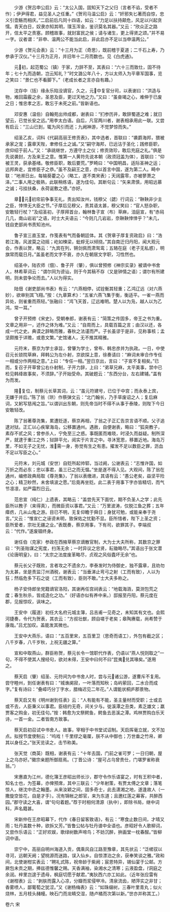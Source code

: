 <!-- { "loadSidebar": true } -->
　　少游《贺吕申公启》云：“太公入国，固知天下之父归（言者不谄，受者不怍）；伊尹得君，益见圣人之任重。”《贺司马温公启》云：“奸邪失匕著而自惊，忠义引壶觞而相庆。”二启前后凡同十四语，如云：“力足以扶持颠危，风足以兴起贪懦。青天白日，奴隶亦知其明，璞玉浑金，鉴识莫名其器。”又云：“欣众正之路开，信太平之责塞。顾稽故事，就封富民之侯；请与诸生，更上得贤之颂。”并不易一字。议者谓：“非申、温两公不能当此启，非此启亦不足以当申温两公。”

　　少游《贺元会表》云：“十三月为正（奇思），既前稽于夏道；二千石上寿，乃参承于汉仪。”十三月为正月，并旧年十二月而数也。见《白虎通》。

　　元初，起范蜀公（镇）于家，力辞不至，其表曰：“六十三而致仕，固不待年；七十九而造朝，岂云知礼？”时文潞公年八十，方以太师入为平章军国事，览之笑曰：“景仁也不看脚下。”（老成长者之言亦自有趣。）

　　沈存中（括）缘永乐陷没谪官，久之，元中复官分司，以表谢曰：“洪造与物，难回霜霰之余，圣恩及臣，更过天地之力。”又曰：“虽奋竭之心，难伸于已废之日；惟忠孝之志，敢忘于未死之前。”皆新语也。

　　邓安惠（温伯）自翰苑出帅成都，谢表曰：“扪参历井，敢辞蜀道之难；就日望云，已觉长安之远。”用李太白语。自后，凡官两川者，谢表相承用此一联。又尝有启云：“三山已到，辄为风引而还；九阙神游，不觉梦惊而失。”

　　绍圣乙亥，词科《代嗣高丽王修贡表》，其中选者，首联曰：“袭爵海邦，猥被承家之宠；露章天陛，聿修任土之诚。”又“嗣守海邦，已远沽于圣化；践修臣职，庶仰绍于前人。”又：“承祧继世，方遵守土之仪；修贡效珍，敢后充庭之礼。”俱是先说袭封，方及来王之意。惟第一人黄符先说本朝（政须冠盖为体），首联曰：“仰被王灵，获承基绪。敬修臣职，敢后要荒。”罗畸曰：“中国明昌，适际圣神之运；远邦奔走，宜修臣子之恭。”虽不及嗣王之意，亦以首言中国，遂为第二人。畸中联：“地濒日出，每输葵藿之心（略工，遂不类宋表）；天阔露零，亦被蓼萧之泽。”二事人用之极熟，此联稍练语，遂为佳句。其断句云：“矢来肃慎，用昭远慕之诚；弓挂扶桑，永荷诞敷之德。”亦好。

　　章，元初帘前争事无礼，责出知汝州，钱穆父（勰）行词云：“鞅鞅非少主之臣，悻悻无大臣之节。”子厚后见穆父，责其语太甚，穆父笑曰：“官人怒杂职，安敢轻行杖？”及绍圣初，子厚拜首台，翰林鲁子宣（布）草麻，洎庭宣，有“赤舄几几，南山岩岩”之语，时士大夫语云：“今则几几岩岩，奈鞅鞅悻悻乎？”未几，钱自吏部尚书责知池州。

　　鲁子宣三直玉堂，作笺表有气而备朝廷体。其《贺章子厚复资政启》曰：“浩若江海，风波莫之动摇；屹如楝梁，蚍蜉无以倾挠。”其自南迁归丹阳，闻大观元会，作表以贺，略云：“九宾在列，锵剑佩而肃鸳鸾；五辂在庭（老子无私惑），明旗常而载日月。”盖虽老而文字不衰，亦久在朝居文字职，习性然也。

　　绍圣中，陆农师（佃）、鲁子开（肇），俱以曾预修《神宗实录》被谪中书舍人，林希草词云：“谓尔同为谤讪，则于今其稿不存（又是钟情之语）；谓尔有所建明，则未尝争论而去。”人以为得实。

　　陆佃《谢吏部尚书表》有云：“六燕相停，试铨衡其轻重；乙鸿辽远（对六燕妙），欲审别其飞翔。”按：《九章算术》：“五雀六燕飞集于衡，衡适平。一雀一燕而异处，则雀重而燕轻。”张融曰：“鸿飞天首，辽远难明。楚人以为凫，越人以为乙鸿，常一耳。”

　　曾子开预修《宋史》，受朝奉郎，谢表有云：“简策之传固多，帝王之书为重。文章之用非一，述作之体为难。”又云：“自周而上，具载百篇之言；由汉以还，各成一代之史。典谟之辞略而雅，春秋之法谨而严。子长虽谬于是非，见称事核；孟坚颇推于详赡，或患文繁。”史馆诸人，无不推其精雅。

　　元符末，蔡京为学士承旨，曾肇为学士，曾布、韩忠彦并为执政。一日，中使召元长锁院草麻，拜韩公为左仆射，京欲探上意，徐奏请曰：“麻词未审合作专任一相或分作两相之意。”上曰：“专任一相。”翌日京出，言曰：“子宣不复相矣。”已而，复召子开草曾公右仆射制，子开力辞，上曰：“弟草兄麻，太平美事，禁中已检见韩绛故事矣，不须辞。”子开始受命。其破题云：“东西分台，左右建辅。”盖有为而发。

　　隆复位，制蔡元长草其词，云：“虽元符建号，已位于中宫；而永泰上宾，无嫌于并后。”陈了翁（珙）作蔡弹文云：“北门翰长，乃手草废诏之人；复后麻词，又躬写慈闱之旨。”以谓训出东朝，则先帝当时不得不从事于泰陵，则陛下今日安敢轻改。

　　陈了翁著尊尧集，累遭贬逐，蔡京再相，了翁之子正汇告京言语不顺。父子追逮对狱。正汇以心疾窜海岛，公移置通州。遇赦，自便谢表，略曰：“狐突教子，素存不贰之风；曾参杀人，宁免至三之惑。事既匿而难晓，时浸久而益疑。制所深严，就逮于重江之外；狱辞平允，阅实于片言之中。寻沐宽恩，移置近地。海岛万里，不如无子之无忧，淮需一身，弥觉有生之有患。擢发不足以数臣之罪，沥血不足以写臣之心。”

　　元符末，刘元城（安世）自贬所起帅郓，当过阙，公谢表云：“志惟许国，如万折之而必东；忠以事君，虽三已之而无愠。”坐是遂不得入见。大观间，陈了翁在通州，编修政典局取《尊尧集》，了翁以表缴进，其语有云：“愚公老矣，益坚平险之心；精卫眇然，未舍填波之愿。”后竟再坐贬。此二表于用事下字亦皆精切，而气节凛凛，如严霜烈日云。

　　范忠宣（纯仁）上遗表，其略云：“盖尝先天下面忧，期不负圣人之学；此先臣所以教子（来得真），而微臣资以事君。”又云：“万里波涛，仅脱江鱼之葬；五年瘴疠，几从山鬼之游。目已不明，无复仰瞻于舜日；身犹可勉，或能亲奉于尧言。”又云：“惟宣仁之诬谤未明，致保佑之忧勤不显。臣所惜者，陛下上圣之资；臣所爱者，宗社无疆之业。”表既奏，蔡京用事，下有司，欲罪其子。李端叔云：“代作。”遂废锢终身。

　　谢任伯（克家）参政在西掖草蔡京谪散官制，大为士大夫所称，其数京之罪曰：“列圣贻谋之宪度，扫荡无余；一时异议之忠贤，耘锄略尽。”其语出于张文潜《论唐明皇》，曰：“太宗之法度废革略尽，贞观之风俗蠹坏无余”也。

　　蔡元长父子既败，言者攻之不遗余力，李泰发时为侍御史，独不露章，且劝勿为太甚，坐是责监汀州酒税，谢表云：“当垂涕止弯弓之射（工而有致），人以为狂；然临危多下石之徒（工而有致），臣则不敢。”士大夫多称之。

　　杨子安侍郎坐党籍谪官洛阳，其谢再任宫祠表云：“地载海涵，莫测包荒之度；春生秋杀，皆成造化之功。”（好语亦似有养中来。）邸报至丹阳，蔡元度在郡，见报惊叹，讽味之。

　　王安中（履道）初任大名府元城主簿，吕吉甫一见奇之，未知其有文也。会熙河捷奏，令代为贺表，其衣云：“方叔壮猷，顾自嗟于老矣；皋陶赓载，尚希赞于康哉。”吕尤加叹。盖能发其微也。

　　王安中大燕乐，语曰：“五百里宋，五百里卫（思奇而语工），外包有截之区；八千岁春，八千岁秋，上祝无疆之算。”

　　宣和中取燕山，群臣称贺，蔡元长令一馆职代作表，仍语以“燕人悦则取之”一句，不得不使其人搜经句，欲对未得，王安中曰何不曰“昆夷兑其喙矣。”遂用之。

　　蔡天启（肇）绍圣、元符间为中书舍人时，尝与元诸公游，遂曹斥不复用。尝守睦州，到任谢表有曰：“城谯阒寂，一叶落而知秋；岛屿萦回，二水合而成字。”复有诗曰：“叠嶂巧分丁字水，腊梅迟见二年花。”人谓能状桐庐郡景物。

　　蔡天启又有《明州谢到任表》云：“人有能有不能，圣主量材而受职；士或去或不去，人臣秉义以事君。臣结约无奇，间关少与。徙溪潭之丑类，素乏雄文；嬴贾客之购金，初无佳句。”按：韩愈为文祭鳄鱼，鳄鱼去恶溪之潭。鸡林贾购白乐天诗，一首一金。二者皆南方故事。

　　蔡天启初召试中书舍人。故事，宰相于中书堂试诏制。天启挥毫立就，文不加点。拟授节度使制云：“呜戏！千里缪之毫厘，朕不从中御也；万世垂之竹帛，卿其以身任之。”张天览读之，击节称美。

　　张天觉（商英）既相，谢表有云：“十年去国，门前之雀可罗；一日归朝，屋上之乌亦好。”徽宗亲题所御扇焉。（丁晋公诗：“屋可占乌曾贵仕，门堪罗雀称衰翁。”）

　　宋惠直为江州，德化簿王彦昭出师长沙，郡守令作乐语宴之，时有王积中者，知名士也，为签幕，亦俾预席，其中三联云：“少年射策，有贾太傅之文章；落笔惊人，继沈中丞之翰墨。从来汝颖之间，固多奇士，此去潇湘之地，遂逢故人（一撒旋空皆花，自是才手）。况有锦帐之郎官，来为东道；且邀红莲之幕客，共醉西园。”郡守读之大喜，谓“句句着题。”荐于时相何清源（执中），即除书局，继中词科，声名籍甚。

　　宋新仲在王彦昭幕下，代作《春日留客致语》，有云：“寒食止数日间，才晴又雨；牡丹盖数十种，欲拆又芳。”皆鲁公帖与牡丹谱中全语也。彦昭好令人歌柳词，又尝作乐语云：“正好欢娱，歌绿树数声啼鸟；不妨沉醉，拚画堂一枕春酲。”皆柳词中语。

　　崇宁中，高丽自明州海道入贡，偶乘风自江路至豫章，其先状云：“泛槎驭以寻河，远朝天阙；望桃源而迷路，误入仙乡。自惊漂泊之余，获奉笑谈之雅。”政和间，北使谢柑实表云：“聘礼式陈，祝帝龄于紫阙；宸恩特异，锡仙宴于公邮。方厥包未贡之期，捧兹德惟馨之赐。天香满袖，染湘水之清寒；云液盈盘，洞庭之余润。梓里岂遑于遗母，枫庭切愿于献君。”夷狄西六亦工如此。（近年张应雷有《谢柑表》云：“剥肤而露入心凉，分瓣而浆侵甲冷。清泉流齿，陋萍实之非甘；香雾喷人，鄙葡萄之犹涩。”又《谢杨梅表》云：“如珠缀树，三春叶里青丸；似火烧林，五月枝头赭幔。映石门而龙睛交湿，随卢橘而次第以新。”世亦并称其工。） 

 
 卷六 宋 
 

